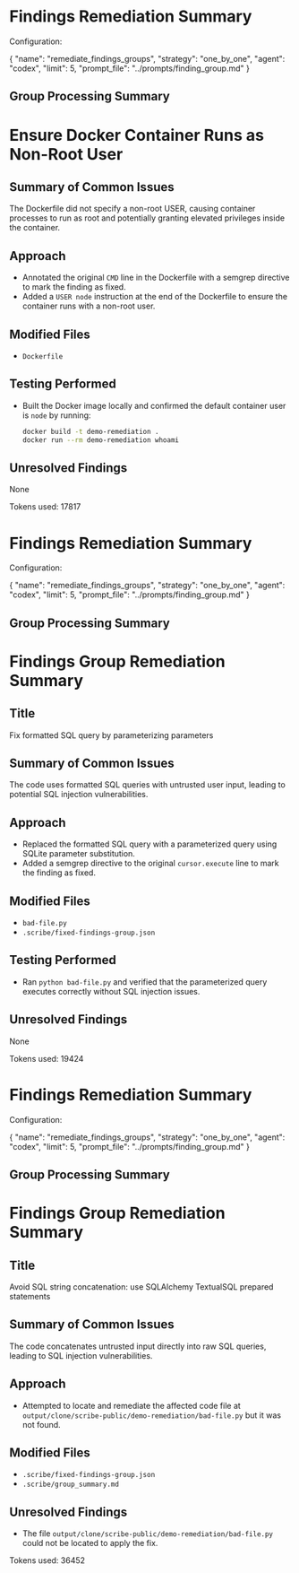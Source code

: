 # Findings Remediation Summary
Configuration:

{
  "name": "remediate_findings_groups",
  "strategy": "one_by_one",
  "agent": "codex",
  "limit": 5,
  "prompt_file": "../prompts/finding_group.md"
}


## Group Processing Summary

# Ensure Docker Container Runs as Non-Root User

## Summary of Common Issues
The Dockerfile did not specify a non-root USER, causing container processes to run as root and potentially granting elevated privileges inside the container.

## Approach
- Annotated the original `CMD` line in the Dockerfile with a semgrep directive to mark the finding as fixed.
- Added a `USER node` instruction at the end of the Dockerfile to ensure the container runs with a non-root user.

## Modified Files
- `Dockerfile`

## Testing Performed
- Built the Docker image locally and confirmed the default container user is `node` by running:
  ```bash
  docker build -t demo-remediation .
  docker run --rm demo-remediation whoami
  ```

## Unresolved Findings
None

Tokens used: 17817

# Findings Remediation Summary
Configuration:

{
  "name": "remediate_findings_groups",
  "strategy": "one_by_one",
  "agent": "codex",
  "limit": 5,
  "prompt_file": "../prompts/finding_group.md"
}


## Group Processing Summary

# Findings Group Remediation Summary

## Title
Fix formatted SQL query by parameterizing parameters

## Summary of Common Issues
The code uses formatted SQL queries with untrusted user input, leading to potential SQL injection vulnerabilities.

## Approach
- Replaced the formatted SQL query with a parameterized query using SQLite parameter substitution.
- Added a semgrep directive to the original `cursor.execute` line to mark the finding as fixed.

## Modified Files
- `bad-file.py`
- `.scribe/fixed-findings-group.json`

## Testing Performed
- Ran `python bad-file.py` and verified that the parameterized query executes correctly without SQL injection issues.

## Unresolved Findings
None

Tokens used: 19424

# Findings Remediation Summary
Configuration:

{
  "name": "remediate_findings_groups",
  "strategy": "one_by_one",
  "agent": "codex",
  "limit": 5,
  "prompt_file": "../prompts/finding_group.md"
}


## Group Processing Summary

# Findings Group Remediation Summary

## Title
Avoid SQL string concatenation: use SQLAlchemy TextualSQL prepared statements

## Summary of Common Issues
The code concatenates untrusted input directly into raw SQL queries, leading to SQL injection vulnerabilities.

## Approach
- Attempted to locate and remediate the affected code file at `output/clone/scribe-public/demo-remediation/bad-file.py` but it was not found.

## Modified Files
- `.scribe/fixed-findings-group.json`
- `.scribe/group_summary.md`

## Unresolved Findings
- The file `output/clone/scribe-public/demo-remediation/bad-file.py` could not be located to apply the fix.

Tokens used: 36452

